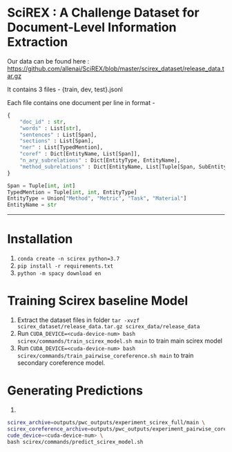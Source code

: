 # SciREX : A Challenge Dataset for Document-Level Information Extraction

Our data can be found here : https://github.com/allenai/SciREX/blob/master/scirex_dataset/release_data.tar.gz

It contains 3 files - {train, dev, test}.jsonl

Each file contains one document per line in format  - 

```python
{
    "doc_id" : str,
    "words" : List[str],
    "sentences" : List[Span],
    "sections" : List[Span],
    "ner" : List[TypedMention],
    "coref" : Dict[EntityName, List[Span]],
    "n_ary_subrelations" : Dict[EntityType, EntityName],
    "method_subrelations" : Dict[EntityName, List[Tuple[Span, SubEntityName]]]
}

Span = Tuple[int, int]
TypedMention = Tuple[int, int, EntityType]
EntityType = Union["Method", "Metric", "Task", "Material"]
EntityName = str
```

<hr>

Installation
============

1. `conda create -n scirex python=3.7`
2. `pip install -r requirements.txt`
3. `python -m spacy download en`

Training Scirex baseline Model
=================

1. Extract the dataset files in folder `tar -xvzf scirex_dataset/release_data.tar.gz scirex_data/release_data`
2. Run `CUDA_DEVICE=<cuda-device-num> bash scirex/commands/train_scirex_model.sh main` to train main scirex model
3. Run `CUDA_DEVICE=<cuda-device-num> bash scirex/commands/train_pairwise_coreference.sh main` to train secondary coreference model.

Generating Predictions
======================

1. 

```bash
scirex_archive=outputs/pwc_outputs/experiment_scirex_full/main \
scirex_coreference_archive=outputs/pwc_outputs/experiment_pairwise_coreference/main \
cude_device=<cuda-device-num> \
bash scirex/commands/predict_scirex_model.sh
```
